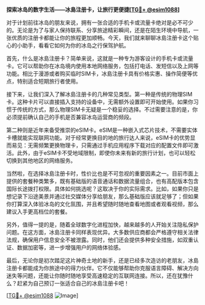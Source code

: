 **探索冰岛的数字生活——冰島注册卡，让旅行更便捷[[TG💪+ @esim1088](https://t.me/s/esim1088)]**

对于计划前往冰岛的朋友来说，拥有一张合适的手机卡或流量卡绝对是必不可少的。无论是为了与家人保持联系、分享旅途精彩瞬间，还是在陌生环境中导航，一张优质的注册卡都能让你的旅程更加顺畅。今天，我们就来聊聊冰島注册卡这个贴心的小助手，看看它如何为你的冰岛之行保驾护航。

首先，什么是冰島注册卡？简单来说，这就是一种专为游客设计的手机卡或流量卡。它可以帮助你在冰岛境内使用本地网络服务，包括打电话、发短信以及上网等功能。相比于漫游或者购买临时SIM卡，冰島注册卡具有价格实惠、操作简便等优点，特别适合短期旅行者使用。

接下来，让我们深入了解冰島注册卡的几种常见类型。第一种是传统的物理SIM卡。这种卡片可以直接插入支持的设备中，无需额外设置即可开始使用。如果你习惯于传统的方式，那么物理SIM卡无疑是一个稳妥的选择。不过需要注意的是，你必须提前确认自己的手机是否兼容冰岛运营商的频段。

第二种则是近年来备受推崇的eSIM卡。eSIM是一种嵌入式芯片技术，不需要实体卡槽就能实现联网功能。对于经常更换目的地的旅行达人来说，eSIM卡的优势显而易见：无需频繁更换物理卡，只需通过手机应用程序下载对应的配置文件即可激活。此外，由于eSIM卡不受地域限制，即使你未来有新的旅行计划，也可以轻松切换到其他地区的网络服务。

当然啦，在选择冰島注册卡时，性价比也是不可忽视的重要因素之一。目前市面上提供的套餐种类繁多，既有基础版的语音通话和数据流量组合，也有高配版本包含国际长途拨打权限。具体如何挑选呢？这取决于你的实际需求。比如，如果你只是想记录下沿途美景并通过社交媒体分享给朋友，那么基础版应该就足够了；但如果你打算深入体验冰岛的文化氛围，并且希望随时随地查看地图或者观看视频，那么建议入手更高档位的套餐。

另外，值得一提的是，随着全球数字化进程加快，越来越多的人开始关注隐私保护问题。在这方面，冰島注册卡同样表现优异。大多数供应商都会严格遵守相关法律法规，确保用户信息安全不被泄露。同时，他们还会提供多种安全措施，如双重认证、数据加密等，进一步增强用户的网络体验感。

最后，无论你是初次踏足这片神奇土地的新手，还是已经多次造访的老朋友，冰島注册卡都能成为你旅途中的得力伙伴。它不仅能够帮助你克服语言障碍、解决方向迷失等问题，还能让你随时随地享受高速稳定的互联网连接。所以，还在犹豫什么？赶紧为自己预订一张适合自己的冰島注册卡吧！

[[TG💪+ @esim1088](https://t.me/s/esim1088) ![Image](https://i.postimg.cc/4NQfJmqS/Snipaste-2025-05-13-00-14-12.png)]